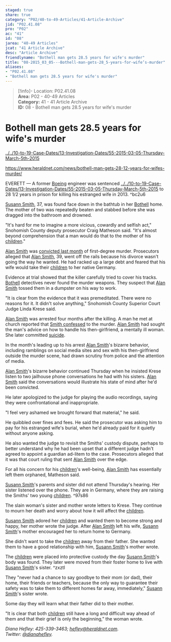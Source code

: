 ```yaml
---  
staged: true  
share: true  
category: "P02/40-to-49-Articles/41-Article-Archive"  
jid: "P02.41.08"  
pro: "P02"  
ac: "41"  
id: "08"  
jarea: "40-49 Articles"  
jcat: "41 Article Archive"  
desc: "Article Archive"  
friendlyname: "Bothell man gets 28.5 years for wife's murder"  
title: "08-2015_03_05---Bothell-man-gets-28_5-years-for-wife’s-murder"  
aliases:   
- "P02.41.08"  
- "Bothell man gets 28.5 years for wife's murder"  
---  
```

>[!info]- Location: P02.41.08  
>**Area:** P02 - 40-49 Articles  
>**Category:** 41 - 41 Article Archive  
>**ID:** 08 - Bothell man gets 28.5 years for wife's murder  
  
# Bothell man gets 28.5 years for wife's murder  
  
  
  
[../../10-to-19-Case-Dates/13-Investigation-Dates/55-2015-03-05-Thursday-March-5th-2015](../../10-to-19-Case-Dates/13-Investigation-Dates/55-2015-03-05-Thursday-March-5th-2015.md#)  
  
<https://www.heraldnet.com/news/bothell-man-gets-28-12-years-for-wifes-murder/>  
  
EVERETT — A former [Boeing](../../50-to-59-Investigation/52-Key-Locations/02-Boeing.md#) engineer was sentenced [../../10-to-19-Case-Dates/13-Investigation-Dates/55-2015-03-05-Thursday-March-5th-2015](../../10-to-19-Case-Dates/13-Investigation-Dates/55-2015-03-05-Thursday-March-5th-2015.md#) to 28 1/2 years in prison for killing his estranged wife in 2013. ^bc2u6  
  
[Susann Smith](../../70-to-79-People/71-Victims/02-Susann-Smith.md#), 37, was found face down in the bathtub in her [Bothell](../../50-to-59-Investigation/52-Key-Locations/05-Bothell.md#) home. The mother of two was repeatedly beaten and stabbed before she was dragged into the bathroom and drowned.  
  
"It's hard for me to imagine a more vicious, cowardly and selfish act," Snohomish County deputy prosecutor Craig Matheson said. "It's almost beyond comprehension that a man would do that to the mother of his [children](../../70-to-79-People/73-Family-and-Friends/08-Children.md#)."  
  
[Alan Smith](../../70-to-79-People/72-Suspects-and-People-of-Interest/02-Alan-Smith.md#.md#.md#.md#) was [convicted last month](http://www.heraldnet.com/article/20150204/NEWS01/150209527) of first-degree murder. Prosecutors alleged that [Alan Smith](../../70-to-79-People/72-Suspects-and-People-of-Interest/02-Alan-Smith.md#), 39, went off the rails because his divorce wasn't going the way he wanted. He had racked up a large debt and feared that his wife would take their [children](../../70-to-79-People/73-Family-and-Friends/08-Children.md#) to her native Germany.  
  
Evidence at trial showed that the killer carefully tried to cover his tracks. [Bothell](../../50-to-59-Investigation/52-Key-Locations/05-Bothell.md#.md#) detectives never found the murder weapons. They suspect that [Alan Smith](../../70-to-79-People/72-Suspects-and-People-of-Interest/02-Alan-Smith.md#.md#) tossed them in a dumpster on his way to work.  
  
"It is clear from the evidence that it was premeditated. There were no reasons for it. It didn't solve anything," Snohomish County Superior Court Judge Linda Krese said.  
  
[Alan Smith](../../70-to-79-People/72-Suspects-and-People-of-Interest/02-Alan-Smith.md#.md#.md#.md#) was arrested four months after the killing. A man he met at church reported that [Smith confessed](http://www.heraldnet.com/article/20150129/NEWS01/150128921) to the murder. [Alan Smith](../../70-to-79-People/72-Suspects-and-People-of-Interest/02-Alan-Smith.md#.md#.md#) had sought the man's advice on how to handle his then-girlfriend, a mentally ill woman. She later committed [suicide](http://www.heraldnet.com/article/20140412/NEWS01/140419710).  
  
In the month's leading up to his arrest [Alan Smith](../../70-to-79-People/72-Suspects-and-People-of-Interest/02-Alan-Smith.md#.md#.md#.md#)'s bizarre behavior, including ramblings on social media sites and sex with his then-girlfriend outside the murder scene, had drawn scrutiny from police and the attention of media.  
  
[Alan Smith](../../70-to-79-People/72-Suspects-and-People-of-Interest/02-Alan-Smith.md#.md#.md#.md#)'s bizarre behavior continued Thursday when he insisted Krese listen to two jailhouse phone conversations he had with his sisters. [Alan Smith](../../70-to-79-People/72-Suspects-and-People-of-Interest/02-Alan-Smith.md#.md#.md#.md#) said the conversations would illustrate his state of mind after he'd been convicted.  
  
He later apologized to the judge for playing the audio recordings, saying they were confrontational and inappropriate.  
  
"I feel very ashamed we brought forward that material," he said.  
  
He quibbled over fines and fees. He said the prosecutor was asking him to pay for his estranged wife's burial, when he'd already paid for it quietly without anyone asking.  
  
He also wanted the judge to revisit the Smiths' custody dispute, perhaps to better understand why he had been upset that a different judge hadn't agreed to appoint a guardian ad-litem to the case. Prosecutors alleged that it was that court ruling that sent [Alan Smith](../../70-to-79-People/72-Suspects-and-People-of-Interest/02-Alan-Smith.md#.md#.md#.md#) over the edge.  
  
For all his concern for his [children](../../70-to-79-People/73-Family-and-Friends/08-Children.md#)'s well-being, [Alan Smith](../../70-to-79-People/72-Suspects-and-People-of-Interest/02-Alan-Smith.md#.md#.md#.md#) has essentially left them orphaned, Matheson said.  
  
[Susann Smith](../../70-to-79-People/71-Victims/02-Susann-Smith.md#)'s parents and sister did not attend Thursday's hearing. Her sister listened over the phone. They are in Germany, where they are raising the Smiths' two young [children](../../70-to-79-People/73-Family-and-Friends/08-Children.md#). ^97s86  
  
The slain woman's sister and mother wrote letters to Krese. They continue to mourn her death and worry about how it will affect the [children](../../70-to-79-People/73-Family-and-Friends/08-Children.md#).  
  
[Susann Smith](../../70-to-79-People/71-Victims/02-Susann-Smith.md#) adored her [children](../../70-to-79-People/73-Family-and-Friends/08-Children.md#) and wanted them to become strong and happy, her mother wrote the judge. After [Alan Smith](../../70-to-79-People/72-Suspects-and-People-of-Interest/02-Alan-Smith.md#.md#.md#.md#) left his wife, [Susann Smith](../../70-to-79-People/71-Victims/02-Susann-Smith.md#)'s mother encouraged her to return home to Germany.  
  
She didn't want to take the [children](../../70-to-79-People/73-Family-and-Friends/08-Children.md#) away from their father. She wanted them to have a good relationship with him, [Susann Smith](../../70-to-79-People/71-Victims/02-Susann-Smith.md#)'s mother wrote.  
  
The [children](../../70-to-79-People/73-Family-and-Friends/08-Children.md#) were placed into protective custody the day [Susann Smith](../../70-to-79-People/71-Victims/02-Susann-Smith.md#)'s body was found. They later were moved from their foster home to live with [Susann Smith](../../70-to-79-People/71-Victims/02-Susann-Smith.md#)'s sister. ^zxztl  
  
They "never had a chance to say goodbye to their mom (or dad), their home, their friends or teachers, because the only way to guarantee their safety was to take them to different homes far away, immediately," [Susann Smith](../../70-to-79-People/71-Victims/02-Susann-Smith.md#)'s sister wrote.  
  
Some day they will learn what their father did to their mother.  
  
"It is clear that both [children](../../70-to-79-People/73-Family-and-Friends/08-Children.md#) still have a long and difficult way ahead of them and that their grief is only the beginning," the woman wrote.  
  
_Diana Hefley: 425-339-3463; [hefley@heraldnet.com](https://www.heraldnet.com/apps/pbcsedit.dll/). Twitter: [@dianahefley](https://www.heraldnet.com/apps/pbcsedit.dll/)._  
